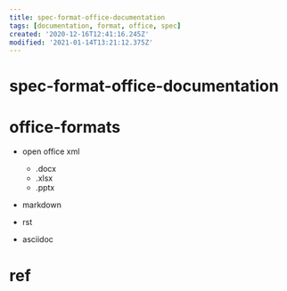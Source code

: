 ```yaml
---
title: spec-format-office-documentation
tags: [documentation, format, office, spec]
created: '2020-12-16T12:41:16.245Z'
modified: '2021-01-14T13:21:12.375Z'
---
```


# spec-format-office-documentation

# office-formats

- open office xml
  - .docx
  - .xlsx
  - .pptx

- markdown
- rst
- asciidoc

# ref
